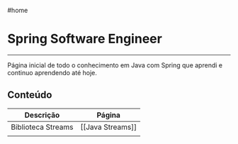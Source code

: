 #home
# Spring Software Engineer
---
Página inicial de todo o conhecimento em Java com Spring que aprendi e continuo aprendendo até hoje.

## Conteúdo


| Descrição          | Página           |
| ------------------ | ---------------- |
| Biblioteca Streams | [[Java Streams]] |
|                    |                  |
